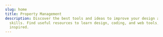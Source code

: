 ```yaml
---
slug: home
title: Property Management
description: Discover the best tools and ideas to improve your design and web
  skills. Find useful resources to learn design, coding, and web tools, and get
  inspired.
---
```


